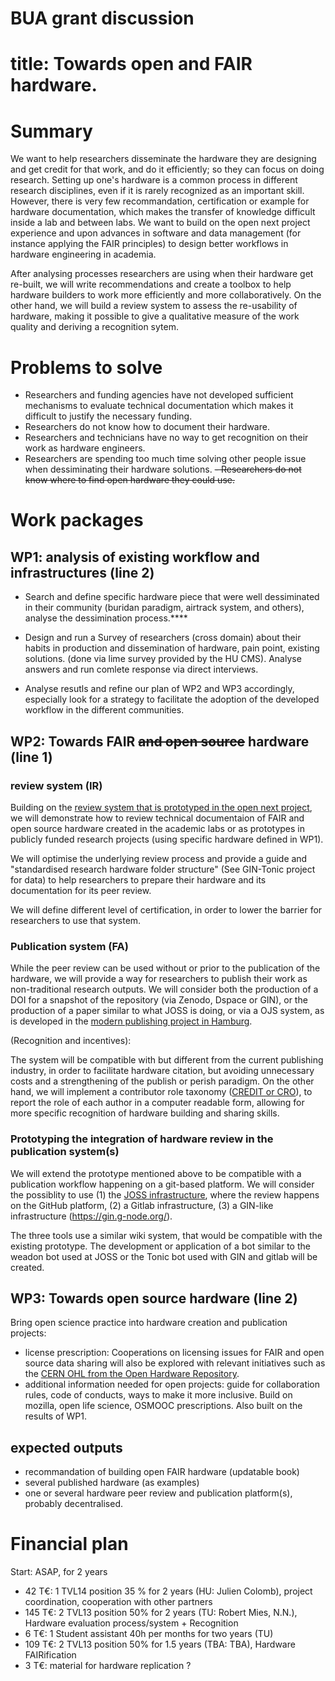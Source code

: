  # BUA grant discussion
 
 # title: Towards open and FAIR hardware.
 
 # Summary
 
We want to help researchers disseminate the hardware they are designing and get credit for that work, and do it efficiently; so they can focus on doing research. Setting up one's hardware is a common process in different research disciplines, even if it is rarely recognized as an important skill. However, there 
 is very few recommandation, certification or example for hardware documentation, which makes the transfer of knowledge difficult inside a lab and between labs. 
We want to build on the open next project experience and upon advances in software and data management (for instance applying the FAIR principles) to design 
 better workflows in hardware engineering in academia.
 

 After analysing processes researchers are using when their hardware get re-built, we will write recommendations and create a toolbox to help hardware builders to work more efficiently and more collaboratively. On the other hand, we will build a review system to assess the re-usability of hardware, making it possible to give a qualitative measure of the work quality and deriving a recognition sytem.
 
 
 # Problems to solve
  - Researchers and funding agencies have not developed sufficient mechanisms to evaluate technical documentation which makes it difficult to justify the necessary funding.
 - Researchers do not know how to document their hardware.
 - Researchers and technicians have no way to get recognition on their work as hardware engineers.
 - Researchers are spending too much time solving other people issue when dessiminating their hardware solutions.
 ~~- Researchers do not know where to find open hardware they could use.~~
 
 # Work packages
 
 ## WP1: analysis of existing workflow and infrastructures (line 2)
 
 - Search and define specific hardware piece that were well dessiminated in their community (buridan paradigm, airtrack system, and others), analyse the dessimination process.****
 - Design and run a Survey of researchers (cross domain) about their habits in production and dissemination of hardware, pain point, existing solutions.
 (done via lime survey provided by the HU CMS). Analyse answers and run comlete response via direct interviews.
 
 - Analyse resutls and refine our plan of WP2 and WP3 accordingly, especially look for a strategy to facilitate the adoption  of the developed workflow in the different communities.
 
 ##  WP2: Towards FAIR ~~and open source~~ hardware (line 1)
 
### review system (IR)

Building on the [review system that is prototyped in the open next project](https://en.oho.wiki/wiki/Home), we will demonstrate how to review technical documentaion of FAIR and open source hardware created in the academic labs  or as prototypes in publicly funded research projects (using specific hardware defined in WP1).
 
We will optimise the underlying review process and provide a guide and "standardised research hardware folder structure" (See GIN-Tonic project for data) to help researchers to prepare their hardware and its documentation for its peer review.

We will define different level of certification, in order to lower the barrier for researchers to use that system.  

### Publication system (FA)

 While the peer review can be used without or prior to the publication of the hardware,
 we will provide a way for researchers to publish their work as non-traditional research outputs.
 We will consider both the production of a DOI for a snapshot of the repository (via Zenodo, Dspace or GIN), 
 or the production of a paper similar to what JOSS is doing, or via a OJS system, as is developed in the [modern publishing project in Hamburg](https://oa-pub.hos.tuhh.de/en/).

(Recognition and incentives):

The system will be compatible with but different from the current publishing industry, in order to facilitate hardware citation, but avoiding unnecessary costs and a strengthening of the publish or perish paradigm.
On the other hand, we will implement a contributor role taxonomy ([CREDIT or CRO](http://credit.niso.org/)), to report the role of each author in a computer readable form, allowing for more specific recognition of hardware building and sharing skills.
 
### Prototyping the integration of hardware review in the publication system(s)

 
 We will extend the prototype mentioned above to be compatible with a publication workflow happening on a git-based platform. We will consider the possiblity to use 
 (1) the [JOSS infrastructure](joss.theoj.org/), where the review happens on the GitHub platform,
 (2) a Gitlab infrastructure,
 (3) a GIN-like infrastructure (https://gin.g-node.org/).
 
 The three tools use a similar wiki system, that would be compatible with the existing prototype.
 The development or application of a bot similar to the weadon bot used at JOSS or the Tonic bot used with GIN and gitlab will be created.

## WP3: Towards open source hardware (line 2)
  
Bring open science practice into hardware creation and publication projects:

   - license prescription: Cooperations on licensing issues for FAIR and open source data sharing will also be explored with relevant initiatives such as the [CERN OHL from the Open Hardware Repository](https://ohwr.org/project/cernohl/wikis/Documents/CERN-OHL-version-2/).
   - additional information needed for open projects: guide for collaboration rules, code of conducts, ways to make it more inclusive. Build on mozilla, open life science, OSMOOC prescriptions. Also built on the results of WP1.
  

 
## expected outputs

- recommandation of building open FAIR hardware (updatable book)
- several published hardware (as examples)
- one or several hardware peer review and publication platform(s), probably decentralised.


# Financial plan
Start: ASAP, for 2 years

- 42 T€: 1 TVL14 position 35 % for 2 years (HU: Julien Colomb), project coordination, cooperation with other partners
- 145 T€: 2 TVL13 position 50% for 2 years (TU: Robert Mies, N.N.), Hardware evaluation process/system + Recognition
- 6 T€: 1 Student assistant 40h per months for two years (TU)
- 109 T€: 2 TVL13 position 50% for 1.5 years (TBA: TBA), Hardware FAIRification
- 3 T€: material for hardware replication ?


 
